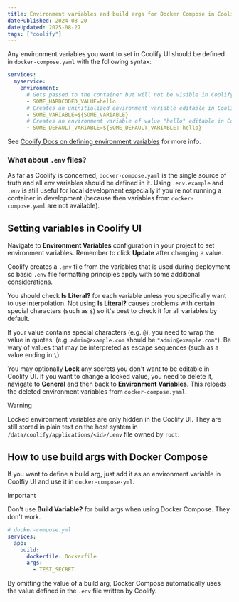 ```yaml
---
title: Environment variables and build args for Docker Compose in Coolify
datePublished: 2024-08-20
dateUpdated: 2025-08-27
tags: ["coolify"]
---
```


Any environment variables you want to set in Coolify UI should be defined in
`docker-compose.yaml` with the following syntax:

```yaml
services:
  myservice:
    environment:
      # Gets passed to the container but will not be visible in Coolify's UI
      - SOME_HARDCODED_VALUE=hello
      # Creates an uninitialized environment variable editable in Coolify's UI
      - SOME_VARIABLE=${SOME_VARIABLE}
      # Creates an environment variable of value "hello" editable in Coolify's UI
      - SOME_DEFAULT_VARIABLE=${SOME_DEFAULT_VARIABLE:-hello}
```

See [Coolify Docs on defining environment
variables](https://coolify.io/docs/knowledge-base/docker/compose#defining-environment-variables)
for more info.

### What about `.env` files?

As far as Coolify is concerned, `docker-compose.yaml` is the single source of
truth and all env variables should be defined in it. Using `.env.example` and
`.env` is still useful for local development especially if you're not running a
container in development (because then variables from `docker-compose.yaml` are
not available).

## Setting variables in Coolify UI

Navigate to **Environment Variables** configuration in your project to set
environment variables. Remember to click **Update** after changing a value.

Coolify creates a `.env` file from the variables that is used during deployment
so basic `.env` file formatting principles apply with some additional
considerations.

You should check **Is Literal?** for each variable unless you specifically want
to use interpolation. Not using **Is Literal?** causes problems with certain
special characters (such as `$`) so it's best to check it for all variables
by default.

If your value contains special characters (e.g. `@`), you need to wrap the value
in quotes. (e.g. `admin@example.com` should be `"admin@example.com"`). Be wary
of values that may be interpreted as escape sequences (such as a value ending in
`\`).

You may optionally **Lock** any secrets you don't want to be editable in Coolify
UI. If you want to change a locked value, you need to delete it, navigate to
**General** and then back to **Environment Variables**. This reloads the deleted
environment variables from `docker-compose.yaml`.

> [!WARNING]
>
> Locked environment variables are only hidden in the Coolify UI. They are still
> stored in plain text on the host system in
> `/data/coolify/applications/<id>/.env` file owned by `root`.

## How to use build args with Docker Compose

If you want to define a build arg, just add it as an environment
variable in Coolfiy UI and use it in `docker-compose-yml`.

> [!IMPORTANT]
>
> Don't use **Build Variable?** for build args when using Docker Compose. They
> don't work.

```yml
# docker-compose.yml
services:
  app:
    build:
      dockerfile: Dockerfile
      args:
        - TEST_SECRET
```

By omitting the value of a build arg, Docker Compose automatically uses the
value defined in the `.env` file written by Coolify.
